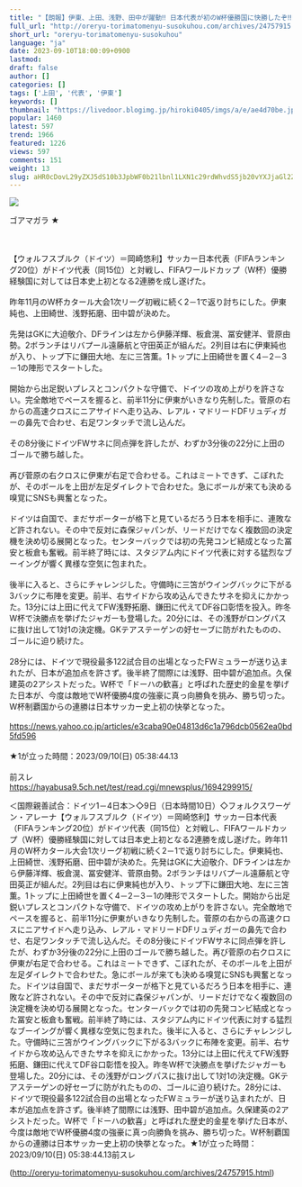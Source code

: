 ```yaml
---
title: "【朗報】伊東、上田、浅野、田中が躍動‼ 日本代表が初のW杯優勝国に快勝したぞ‼ : オレ流取りまとめニュース速報"
full_url: "http://oreryu-torimatomenyu-susokuhou.com/archives/24757915.html"
short_url: "oreryu-torimatomenyu-susokuhou"
language: "ja"
date: 2023-09-10T18:00:09+0900
lastmod: 
draft: false
author: []
categories: []
tags: ['上田', '代表', '伊東']
keywords: []
thumbnail: "https://livedoor.blogimg.jp/hiroki0405/imgs/a/e/ae4d70be.jpg"
popular: 1460
latest: 597
trend: 1966
featured: 1226
views: 597
comments: 151
weight: 13
slug: aHR0cDovL29yZXJ5dS10b3JpbWF0b21lbnl1LXN1c29rdWhvdS5jb20vYXJjaGl2ZXMvMjQ3NTc5MTUuaHRtbA==
---
```


![](https://livedoor.blogimg.jp/hiroki0405/imgs/a/e/ae4d70be.jpg)

<div><p>ゴアマガラ ★ </p><br> <br> 【ウォルフスブルク（ドイツ）＝岡崎悠利】サッカー日本代表（FIFAランキング20位）がドイツ代表（同15位）と対戦し、FIFAワールドカップ（W杯）優勝経験国に対しては日本史上初となる2連勝を成し遂げた。 <br> <br> 昨年11月のW杯カタール大会1次リーグ初戦に続く2－1で返り討ちにした。伊東純也、上田綺世、浅野拓磨、田中碧が決めた。 <br> <br> 先発はGKに大迫敬介、DFラインは左から伊藤洋輝、板倉滉、冨安健洋、菅原由勢。2ボランチはリバプール遠藤航と守田英正が組んだ。2列目は右に伊東純也が入り、トップ下に鎌田大地、左に三笘薫。1トップに上田綺世を置く4－2－3－1の陣形でスタートした。 <br> <br> 開始から出足鋭いプレスとコンパクトな守備で、ドイツの攻め上がりを許さない。完全敵地でペースを握ると、前半11分に伊東がいきなり先制した。菅原の右からの高速クロスにニアサイドへ走り込み、レアル・マドリードDFリュディガーの鼻先で合わせ、右足ワンタッチで流し込んだ。 <br> <br> その8分後にドイツFWサネに同点弾を許したが、わずか3分後の22分に上田のゴールで勝ち越した。 <br> <br> 再び菅原の右クロスに伊東が右足で合わせる。これはミートできず、こぼれたが、そのボールを上田が左足ダイレクトで合わせた。急にボールが来ても決める嗅覚にSNSも興奮となった。 <br> <br> ドイツは自国で、まだサポーターが格下と見ているだろう日本を相手に、連敗など許されない。その中で反対に森保ジャパンが、リードだけでなく複数回の決定機を決め切る展開となった。センターバックでは初の先発コンビ結成となった冨安と板倉も奮戦。前半終了時には、スタジアム内にドイツ代表に対する猛烈なブーイングが響く異様な空気に包まれた。 <br> <br> 後半に入ると、さらにチャレンジした。守備時に三笘がウイングバックに下がる3バックに布陣を変更。前半、右サイドから攻め込んできたサネを抑えにかかった。13分には上田に代えてFW浅野拓磨、鎌田に代えてDF谷口彰悟を投入。昨冬W杯で決勝点を挙げたジャガーも登場した。20分には、その浅野がロングパスに抜け出して1対1の決定機。GKテアステーゲンの好セーブに防がれたものの、ゴールに迫り続けた。 <br> <br> 28分には、ドイツで現役最多122試合目の出場となったFWミュラーが送り込まれたが、日本が追加点を許さず。後半終了間際には浅野、田中碧が追加点。久保建英の2アシストだった。W杯で「ドーハの歓喜」と呼ばれた歴史的金星を挙げた日本が、今度は敵地でW杯優勝4度の強豪に真っ向勝負を挑み、勝ち切った。W杯制覇国からの連勝は日本サッカー史上初の快挙となった。 <br> <br> <a target='_blank' href='https://news.yahoo.co.jp/articles/e3caba90e04813d6c1a796dcb0562ea0bd5fd596'>https://news.yahoo.co.jp/articles/e3caba90e04813d6c1a796dcb0562ea0bd5fd596</a> <br> <br> ★1が立った時間：2023/09/10(日) 05:38:44.13 <br> <br> 前スレ <br> <a target='_blank' href='https://hayabusa9.5ch.net/test/read.cgi/mnewsplus/1694299915/'>https://hayabusa9.5ch.net/test/read.cgi/mnewsplus/1694299915/</a> <p>＜国際親善試合：ドイツ1－4日本＞◇9日（日本時間10日）◇フォルクスワーゲン・アレーナ【ウォルフスブルク（ドイツ）＝岡崎悠利】サッカー日本代表（FIFAランキング20位）がドイツ代表（同15位）と対戦し、FIFAワールドカップ（W杯）優勝経験国に対しては日本史上初となる2連勝を成し遂げた。昨年11月のW杯カタール大会1次リーグ初戦に続く2－1で返り討ちにした。伊東純也、上田綺世、浅野拓磨、田中碧が決めた。先発はGKに大迫敬介、DFラインは左から伊藤洋輝、板倉滉、冨安健洋、菅原由勢。2ボランチはリバプール遠藤航と守田英正が組んだ。2列目は右に伊東純也が入り、トップ下に鎌田大地、左に三笘薫。1トップに上田綺世を置く4－2－3－1の陣形でスタートした。開始から出足鋭いプレスとコンパクトな守備で、ドイツの攻め上がりを許さない。完全敵地でペースを握ると、前半11分に伊東がいきなり先制した。菅原の右からの高速クロスにニアサイドへ走り込み、レアル・マドリードDFリュディガーの鼻先で合わせ、右足ワンタッチで流し込んだ。その8分後にドイツFWサネに同点弾を許したが、わずか3分後の22分に上田のゴールで勝ち越した。再び菅原の右クロスに伊東が右足で合わせる。これはミートできず、こぼれたが、そのボールを上田が左足ダイレクトで合わせた。急にボールが来ても決める嗅覚にSNSも興奮となった。ドイツは自国で、まだサポーターが格下と見ているだろう日本を相手に、連敗など許されない。その中で反対に森保ジャパンが、リードだけでなく複数回の決定機を決め切る展開となった。センターバックでは初の先発コンビ結成となった冨安と板倉も奮戦。前半終了時には、スタジアム内にドイツ代表に対する猛烈なブーイングが響く異様な空気に包まれた。後半に入ると、さらにチャレンジした。守備時に三笘がウイングバックに下がる3バックに布陣を変更。前半、右サイドから攻め込んできたサネを抑えにかかった。13分には上田に代えてFW浅野拓磨、鎌田に代えてDF谷口彰悟を投入。昨冬W杯で決勝点を挙げたジャガーも登場した。20分には、その浅野がロングパスに抜け出して1対1の決定機。GKテアステーゲンの好セーブに防がれたものの、ゴールに迫り続けた。28分には、ドイツで現役最多122試合目の出場となったFWミュラーが送り込まれたが、日本が追加点を許さず。後半終了間際には浅野、田中碧が追加点。久保建英の2アシストだった。W杯で「ドーハの歓喜」と呼ばれた歴史的金星を挙げた日本が、今度は敵地でW杯優勝4度の強豪に真っ向勝負を挑み、勝ち切った。W杯制覇国からの連勝は日本サッカー史上初の快挙となった。★1が立った時間：2023/09/10(日) 05:38:44.13前スレ</p></div>

(http://oreryu-torimatomenyu-susokuhou.com/archives/24757915.html)
